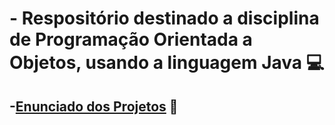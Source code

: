 # - Respositório destinado a disciplina de Programação Orientada a Objetos, usando a linguagem Java 💻

## -[Enunciado dos Projetos](https://github.com/qxcodepoo/arcade.git) 📢
